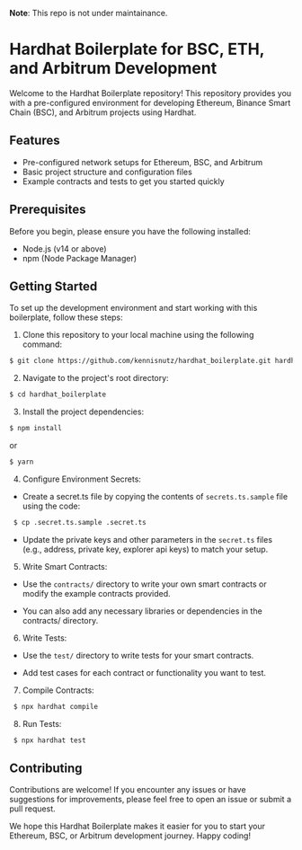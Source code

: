 **Note**: This repo is not under maintainance.




# Hardhat Boilerplate for BSC, ETH, and Arbitrum Development
Welcome to the Hardhat Boilerplate repository! This repository provides you with a pre-configured environment for developing Ethereum, Binance Smart Chain (BSC), and Arbitrum projects using Hardhat.

## Features

- Pre-configured network setups for Ethereum, BSC, and Arbitrum
- Basic project structure and configuration files
- Example contracts and tests to get you started quickly

## Prerequisites

Before you begin, please ensure you have the following installed:

* Node.js (v14 or above)
* npm (Node Package Manager)

## Getting Started

To set up the development environment and start working with this boilerplate, follow these steps:

1. Clone this repository to your local machine using the following command:

  ```bash
  $ git clone https://github.com/kennisnutz/hardhat_boilerplate.git hardhat_boilerplate
  ```

2. Navigate to the project's root directory:

  ```bash
  $ cd hardhat_boilerplate
  ```
3. Install the project dependencies:

  ```bash
  $ npm install
  ```
  or 
  ```bash
  $ yarn
  ```
4. Configure Environment Secrets:
  * Create a secret.ts file by copying the contents of `secrets.ts.sample` file using the code:

   ```bash
    $ cp .secret.ts.sample .secret.ts
   ```
  * Update the private keys and other parameters in the `secret.ts` files (e.g., address, private key, explorer api keys) to match your setup.

5. Write Smart Contracts:
  * Use the `contracts/` directory to write your own smart contracts or modify the example contracts provided.

  * You can also add any necessary libraries or dependencies in the contracts/ directory.

6. Write Tests:
  * Use the `test/` directory to write tests for your smart contracts.

  * Add test cases for each contract or functionality you want to test.

7. Compile Contracts:
  ```bash
   $ npx hardhat compile
  ```
8. Run Tests:
  ```bash
   $ npx hardhat test
  ```


## Contributing

Contributions are welcome! If you encounter any issues or have suggestions for improvements, please feel free to open an issue or submit a pull request.



We hope this Hardhat Boilerplate makes it easier for you to start your Ethereum, BSC, or Arbitrum development journey. Happy coding!
   
   

